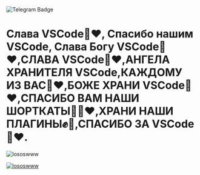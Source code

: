 <img src="https://media1.tenor.com/m/AIvjBscbXO0AAAAd/dada.gif" alt="Telegram Badge"/>
<h1>Слава VSCode🙏❤️, Спасибо нашим VSCode,
Слава Богу VSCode🙏❤️,СЛАВА VSCode🙏❤️,АНГЕЛА ХРАНИТЕЛЯ VSCode,КАЖДОМУ ИЗ ВАС🙏❤️,БОЖЕ ХРАНИ VSCode🙏❤️,СПАСИБО ВАМ НАШИ ШОРТКАТЫ🙏🏼❤️,ХРАНИ НАШИ ПЛАГИНЫ✊💯,СПАСИБО ЗА VSCode🙏❤️.</h1>
<p><img align="center" src="https://github-readme-streak-stats.herokuapp.com/?user=lososwww&" alt="lososwww" /></p>
<p><a href="https://github.com/lososwww"><img src="https://github-readme-stats.vercel.app/api?username=lososwww&hide_border=true&show_icons=true" alt="lososwww"></a></p>
